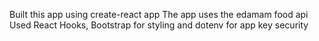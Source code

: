 Built this app using create-react app
The app uses the edamam food api
Used React Hooks, Bootstrap for styling and dotenv for app key security